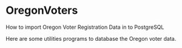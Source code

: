 # OregonVoters
How to import Oregon Voter Registration Data in to PostgreSQL 


Here are some utilities programs to database the Oregon voter data. 
